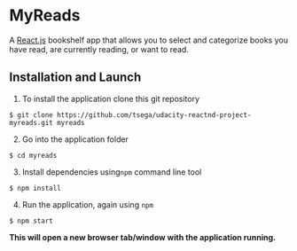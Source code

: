 # MyReads

A [React.js]() bookshelf app that allows you to select and categorize books you have read, are currently reading, or want to read.

## Installation and Launch

1. To install the application clone this git repository

```
$ git clone https://github.com/tsega/udacity-reactnd-project-myreads.git myreads
```

2. Go into the application folder

```
$ cd myreads
```

3. Install dependencies using`npm` command line tool

```
$ npm install
```

4. Run the application, again using `npm`

```
$ npm start
```

**This will open a new browser tab/window with the application running.**

